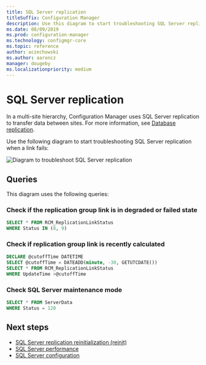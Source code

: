```yaml
---
title: SQL Server replication
titleSuffix: Configuration Manager
description: Use this diagram to start troubleshooting SQL Server replication between Configuration Manager sites
ms.date: 08/09/2019
ms.prod: configuration-manager
ms.technology: configmgr-core
ms.topic: reference
author: aczechowski
ms.author: aaroncz
manager: dougeby
ms.localizationpriority: medium
---
```


# SQL Server replication

In a multi-site hierarchy, Configuration Manager uses SQL Server replication to transfer data between sites. For more information, see [Database replication](../../../plan-design/hierarchy/database-replication.md).

Use the following diagram to start troubleshooting SQL Server replication when a link fails:

![Diagram to troubleshoot SQL Server replication](media/sql-replication.svg)

## Queries

This diagram uses the following queries:

### Check if the replication group link is in degraded or failed state

```sql
SELECT * FROM RCM_ReplicationLinkStatus
WHERE Status IN (8, 9)
```

### Check if replication group link is recently calculated

```sql
DECLARE @cutoffTime DATETIME
SELECT @cutoffTime = DATEADD(minute, -30, GETUTCDATE())
SELECT * FROM RCM_ReplicationLinkStatus
WHERE UpdateTime >@cutoffTime
```

### Check SQL Server maintenance mode

```sql
SELECT * FROM ServerData
WHERE Status = 120
```

## Next steps

- [SQL Server replication reinitialization (reinit)](sql-replication-reinit.md)
- [SQL Server performance](sql-performance.md)
- [SQL Server configuration](sql-configuration.md)
